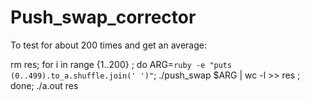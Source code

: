 # Push_swap_corrector

To test for about 200 times and get an average:

rm res; for i in range {1..200} ; do ARG=`ruby -e "puts (0..499).to_a.shuffle.join(' ')"`; ./push_swap $ARG | wc -l >> res ; done; ./a.out res
